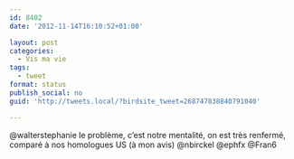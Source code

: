 ```yaml
---
id: 8402
date: '2012-11-14T16:10:52+01:00'

layout: post
categories:
  - Vis ma vie
tags:
  - tweet
format: status
publish_social: no
guid: 'http://tweets.local/?birdsite_tweet=268747838840791040'

---
```


@walterstephanie le problème, c’est notre mentalité, on est très renfermé, comparé à nos homologues US (à mon avis) @nbirckel @ephfx @Fran6